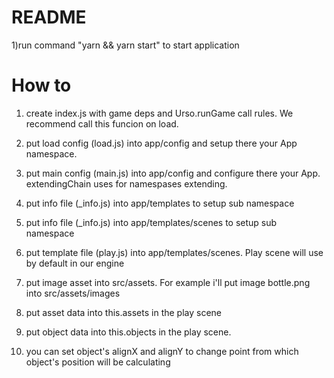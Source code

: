 # README #

1)run command "yarn && yarn start" to start application

# How to #

1) create index.js with game deps and Urso.runGame call rules.
We recommend call this funcion on load.

2) put load config (load.js) into app/config and setup there your App namespace.

3) put main config (main.js) into app/config and configure there your App.
extendingChain uses for namespases extending.

4) put info file (_info.js) into app/templates to setup sub namespace

5) put info file (_info.js) into app/templates/scenes to setup sub namespace

6) put template file (play.js) into app/templates/scenes.
Play scene will use by default in our engine

7) put image asset into src/assets. 
For example i'll put image bottle.png into src/assets/images

8) put asset data into this.assets in the play scene

9) put object data into this.objects in the play scene.

10) you can set object's alignX and alignY to change point 
from which object's position will be calculating
